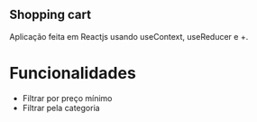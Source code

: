 ## Shopping cart

Aplicação feita em Reactjs usando useContext, useReducer e +.

# Funcionalidades

- Filtrar por preço mínimo
- Filtrar pela categoria
